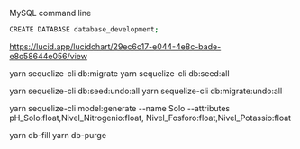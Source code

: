 MySQL command line
```bash
CREATE DATABASE database_development;
```
https://lucid.app/lucidchart/29ec6c17-e044-4e8c-bade-e8c58644e056/view




yarn sequelize-cli db:migrate
yarn sequelize-cli db:seed:all

yarn sequelize-cli db:seed:undo:all yarn sequelize-cli db:migrate:undo:all




yarn sequelize-cli model:generate --name Solo --attributes pH_Solo:float,Nivel_Nitrogenio:float,
Nivel_Fosforo:float,Nivel_Potassio:float



yarn db-fill
yarn db-purge